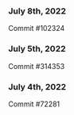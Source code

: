 ### July 8th, 2022

Commit #102324

### July 5th, 2022

Commit #314353


### July 4th, 2022

Commit #72281
